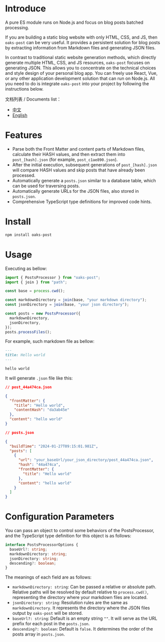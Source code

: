 # Introduce

A pure ES module runs on Node.js and focus on blog posts batched processing.

If you are building a static blog website with only HTML, CSS, and JS, then `oaks-post` can be very useful. It provides a persistent solution for blog posts by extracting information from Markdown files and generating JSON files.

In contrast to traditional static website generation methods, which directly generate multiple HTML, CSS, and JS resources, `oaks-post` focuses on generating JSON. This allows you to concentrate on the technical choices and style design of your personal blog app. You can freely use React, Vue, or any other application development solution that can run on Node.js. All you need to do is integrate `oaks-post` into your project by following the instructions below.

文档列表 / Documents list：

- [中文](/README.md)
- [English](/README_EN.md)

# Features

- Parse both the Front Matter and content parts of Markdown files, calculate their HASH values, and then extract them into `post_[hash].json` (for example, `post_c1ae890.json`).
- After the initial execution, subsequent generations of `post_[hash].json` will compare HASH values and skip posts that have already been processed.
- Automatically generate a `posts.json` similar to a database table, which can be used for traversing posts.
- Automatically generate URLs for the JSON files, also stored in `posts.json`.
- Comprehensive TypeScript type definitions for improved code hints.

# Install

```bash
npm install oaks-post
```

# Usage

Executing as bellow:

```js
import { PostsProcessor } from "oaks-post";
import { join } from "path";

const base = process.cwd();

const markdownDirectory = join(base, "your markdown directory");
const jsonDirectory = join(base, "your json directory");

const posts = new PostsProcessor({
  markdownDirectory,
  jsonDirectory,
});
posts.processFiles();
```

For example, such markdown file as bellow:

```markdown
---
title: Hello world
---

hello world
```

It will generate `.json` file like this:

```json
// post_44a474ca.json

{
  "frontMatter": {
    "title": "Hello world",
    "contentHash": "da3ab45e"
  },
  "content": "hello world"
}
```

```json
// posts.json

{
  "buildTime": "2024-01-27T09:15:01.981Z",
  "posts": [
    {
      "url": "your_baseUrl/your_json_directory/post_44a474ca.json",
      "hash": "44a474ca",
      "frontMatter": {
        "title": "Hello world"
      },
      "content": "hello world"
    }
  ]
}
```

# Configuration Parameters

You can pass an object to control some behaviors of the PostsProcessor, and the TypeScript type definition for this object is as follows:

```ts
interface PostsProcessorOptions {
  baseUrl?: string;
  markdownDirectory: string;
  jsonDirectory: string;
  descending?: boolean;
}
```

The meanings of each field are as follows:

- `markdownDirectory: string`: Can be passed a relative or absolute path. Relative paths will be resolved by default relative to `process.cwd()`, representing the directory where your markdown files are located.
- `jsonDirectory: string`: Resolution rules are the same as `markdownDirectory`. It represents the directory where the JSON files output by `oaks-post` will be stored.
- `baseUrl?: string`: Default is an empty string `""`. It will serve as the URL prefix for each post in the `posts.json`.
- `descending?: boolean`: Default is `false`. It determines the order of the posts array in `posts.json`.
